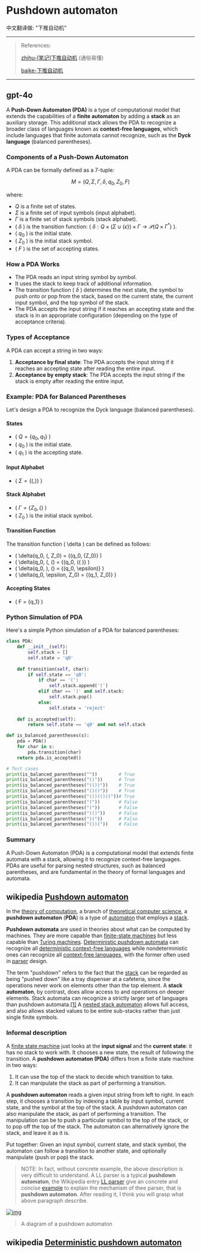 # Pushdown automaton

中文翻译做: "下推自动机"

---

> References: 
>
> [zhihu-[笔记]下推自动机](https://zhuanlan.zhihu.com/p/669440520) (通俗易懂)
>
> [baike-下推自动机](https://baike.baidu.com/item/%E4%B8%8B%E6%8E%A8%E8%87%AA%E5%8A%A8%E6%9C%BA/10988477?fr=ge_ala) 

---

## gpt-4o

A **Push-Down Automaton (PDA)** is a type of computational model that extends the capabilities of a **finite automaton** by adding a **stack** as an auxiliary storage. This additional stack allows the PDA to recognize a broader class of languages known as **context-free languages**, which include languages that finite automata cannot recognize, such as the **Dyck language** (balanced parentheses).

### Components of a Push-Down Automaton

A PDA can be formally defined as a 7-tuple:

$$
M = (Q, \Sigma, \Gamma, \delta, q_0, Z_0, F)
$$


where:
-  $Q$  is a finite set of states.
- $\Sigma$ is a finite set of input symbols (input alphabet).
-  $\Gamma$  is a finite set of stack symbols (stack alphabet).
- \( $\delta$ \) is the transition function: \( $\delta : Q \times (\Sigma \cup \{\epsilon\}) \times \Gamma \rightarrow \mathcal{P}(Q \times \Gamma^*)$ \).
- \( $q_0$ \) is the initial state.
- \( $Z_0$ \) is the initial stack symbol.
- \( $F$ \) is the set of accepting states.

### How a PDA Works

- The PDA reads an input string symbol by symbol.
- It uses the stack to keep track of additional information.
- The transition function \( $\delta$ \) determines the next state, the symbol to push onto or pop from the stack, based on the current state, the current input symbol, and the top symbol of the stack.
- The PDA accepts the input string if it reaches an accepting state and the stack is in an appropriate configuration (depending on the type of acceptance criteria).

### Types of Acceptance

A PDA can accept a string in two ways:
1. **Acceptance by final state**: The PDA accepts the input string if it reaches an accepting state after reading the entire input.
2. **Acceptance by empty stack**: The PDA accepts the input string if the stack is empty after reading the entire input.

### Example: PDA for Balanced Parentheses

Let's design a PDA to recognize the Dyck language (balanced parentheses).

#### States
- \( $Q = \{q_0, q_1\}$ \)
- \( $q_0$ \) is the initial state.
- \( $q_1$ \) is the accepting state.

#### Input Alphabet
- \( $\Sigma = \{(, )\}$ \)

#### Stack Alphabet
- \( $\Gamma = \{Z_0, ( \}$ \)
- \( $Z_0$ \) is the initial stack symbol.

#### Transition Function
The transition function \( \delta \) can be defined as follows:
- \( \delta(q_0, (, Z_0) = \{(q_0, (Z_0)\} \)
- \( \delta(q_0, (, () = \{(q_0, (( )\} \)
- \( \delta(q_0, ), () = \{(q_0, \epsilon)\} \)
- \( \delta(q_0, \epsilon, Z_0) = \{(q_1, Z_0)\} \)

#### Accepting States
- \( F = \{q_1\} \)

### Python Simulation of PDA

Here's a simple Python simulation of a PDA for balanced parentheses:

```python
class PDA:
    def __init__(self):
        self.stack = []
        self.state = 'q0'
    
    def transition(self, char):
        if self.state == 'q0':
            if char == '(':
                self.stack.append('(')
            elif char == ')' and self.stack:
                self.stack.pop()
            else:
                self.state = 'reject'
    
    def is_accepted(self):
        return self.state == 'q0' and not self.stack

def is_balanced_parentheses(s):
    pda = PDA()
    for char in s:
        pda.transition(char)
    return pda.is_accepted()

# Test cases
print(is_balanced_parentheses(""))        # True
print(is_balanced_parentheses("()"))      # True
print(is_balanced_parentheses("(())"))    # True
print(is_balanced_parentheses("()()"))    # True
print(is_balanced_parentheses("(()(()))"))# True
print(is_balanced_parentheses("("))       # False
print(is_balanced_parentheses(")"))       # False
print(is_balanced_parentheses("(()"))     # False
print(is_balanced_parentheses(")("))      # False
print(is_balanced_parentheses("())("))    # False
```

### Summary

A Push-Down Automaton (PDA) is a computational model that extends finite automata with a stack, allowing it to recognize context-free languages. PDAs are useful for parsing nested structures, such as balanced parentheses, and are fundamental in the theory of formal languages and automata.

## wikipedia [Pushdown automaton](https://en.wikipedia.org/wiki/Pushdown_automaton)

In the [theory of computation](https://en.wikipedia.org/wiki/Theory_of_computation), a branch of [theoretical computer science](https://en.wikipedia.org/wiki/Theoretical_computer_science), a **pushdown automaton** (**PDA**) is a type of [automaton](https://en.wikipedia.org/wiki/Automata_theory) that employs a [stack](https://en.wikipedia.org/wiki/Stack_(data_structure)).

**Pushdown automata** are used in theories about what can be computed by machines. They are more capable than [finite-state machines](https://en.wikipedia.org/wiki/Finite-state_machine) but less capable than [Turing machines](https://en.wikipedia.org/wiki/Turing_machine). [Deterministic pushdown automata](https://en.wikipedia.org/wiki/Deterministic_pushdown_automata) can recognize all [deterministic context-free languages](https://en.wikipedia.org/wiki/Deterministic_context-free_language) while nondeterministic ones can recognize all [context-free languages](https://en.wikipedia.org/wiki/Context-free_language), with the former often used in [parser](https://en.wikipedia.org/wiki/Parser) design.

The term "pushdown" refers to the fact that the [stack](https://en.wikipedia.org/wiki/Stack_(abstract_data_type)) can be regarded as being "pushed down" like a tray dispenser at a cafeteria, since the operations never work on elements other than the top element. A **stack automaton**, by contrast, does allow access to and operations on deeper elements. Stack automata can recognize a strictly larger set of languages than pushdown automata.[[1\]](https://en.wikipedia.org/wiki/Pushdown_automaton#cite_note-Hopcroft.Ullman.1967-1) A [nested stack automaton](https://en.wikipedia.org/wiki/Nested_stack_automaton) allows full access, and also allows stacked values to be entire sub-stacks rather than just single finite symbols.

### Informal description

A [finite state machine](https://en.wikipedia.org/wiki/Finite_state_machine) just looks at the **input signal** and the **current state**: it has no stack to work with. It chooses a new state, the result of following the transition. A **pushdown automaton (PDA)** differs from a finite state machine in two ways:

1. It can use the top of the stack to decide which transition to take.
2. It can manipulate the stack as part of performing a transition.

A **pushdown automaton** reads a given input string from left to right. In each step, it chooses a transition by indexing a table by input symbol, current state, and the symbol at the top of the stack. A pushdown automaton can also manipulate the stack, as part of performing a transition. The manipulation can be to push a particular symbol to the top of the stack, or to pop off the top of the stack. The automaton can alternatively ignore the stack, and leave it as it is.

Put together: Given an input symbol, current state, and stack symbol, the automaton can follow a transition to another state, and optionally manipulate (push or pop) the stack.

> NOTE: In fact, without concrete example,  the above description is very difficult to understand. A LL parser is a typical **pushdown automaton**, the Wikipedia entry [LL parser](https://en.wikipedia.org/wiki/LL_parse) give an concrete and concise [example](https://en.wikipedia.org/wiki/LL_parser#Concrete_example) to explain the mechanism of thee parser, that is **pushdown automaton**. After reading it, I think you will grasp what above paragraph describe.



[![img](https://upload.wikimedia.org/wikipedia/commons/thumb/7/71/Pushdown-overview.svg/340px-Pushdown-overview.svg.png)](https://en.wikipedia.org/wiki/File:Pushdown-overview.svg)

> A diagram of a pushdown automaton



## wikipedia [Deterministic pushdown automaton](https://en.wikipedia.org/wiki/Deterministic_pushdown_automaton)

